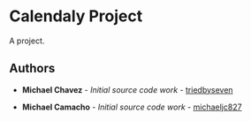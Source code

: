 # Calendaly Project

A project.

<!-- ## Built With -->

<!-- - [React Native](https://facebook.github.io/react-native/) - React native framework.
- [Apollo](https://www.apollographql.com/docs/) - Apollo framework for react native .
- [GraphQL](https://graphql.org/) - GraphQL api framework.
- [Amplify](https://aws-amplify.github.io/) - Amplify CLI for architecture. -->

## Authors

- **Michael Chavez** - _Initial source code work_ - [triedbyseven](https://github.com/triedbyseven)

- **Michael Camacho** - _Initial source code work_ - [michaeljc827](https://github.com/michaeljc827)
